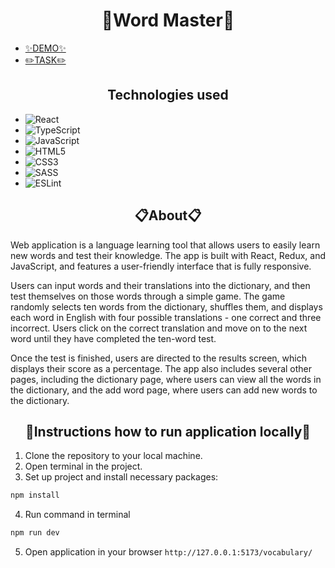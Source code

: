 <h1 align="center">🌱Word Master🌱</h1>

 - [✨DEMO✨](https://nikachu404.github.io/vocabulary/#/)
 - [✏️TASK✏️](https://jetup.notion.site/jetup/React-JS-React-native-Developer-0d5295b9606443c6b4362a7ca6d77fdd)

<h2 align="center">Technologies used</h2>

 - ![React](https://img.shields.io/badge/react-%2320232a.svg?style=for-the-badge&logo=react&logoColor=%2361DAFB)
 - ![TypeScript](https://img.shields.io/badge/typescript-%23007ACC.svg?style=for-the-badge&logo=typescript&logoColor=white)
 - ![JavaScript](https://img.shields.io/badge/javascript-%23323330.svg?style=for-the-badge&logo=javascript&logoColor=%23F7DF1E)
 - ![HTML5](https://img.shields.io/badge/html5-%23E34F26.svg?style=for-the-badge&logo=html5&logoColor=white)
 - ![CSS3](https://img.shields.io/badge/css3-%231572B6.svg?style=for-the-badge&logo=css3&logoColor=white)
 - ![SASS](https://img.shields.io/badge/SASS-hotpink.svg?style=for-the-badge&logo=SASS&logoColor=white)
 - ![ESLint](https://img.shields.io/badge/ESLint-4B3263?style=for-the-badge&logo=eslint&logoColor=white)
 
 <h2 align="center">📋About📋</h2>
Web application is a language learning tool that allows users to easily learn new words and test their knowledge. The app is built with React, Redux, and JavaScript, and features a user-friendly interface that is fully responsive.

Users can input words and their translations into the dictionary, and then test themselves on those words through a simple game. The game randomly selects ten words from the dictionary, shuffles them, and displays each word in English with four possible translations - one correct and three incorrect. Users click on the correct translation and move on to the next word until they have completed the ten-word test.

Once the test is finished, users are directed to the results screen, which displays their score as a percentage. The app also includes several other pages, including the dictionary page, where users can view all the words in the dictionary, and the add word page, where users can add new words to the dictionary.
 
<h2 align="center">📌Instructions how to run application locally📌</h2>

1. Clone the repository to your local machine.
2. Open terminal in the project.
3. Set up project and install necessary packages:
```bash 
npm install
```
4. Run command in terminal
```bash 
npm run dev
```
5. Open application in your browser `http://127.0.0.1:5173/vocabulary/`

